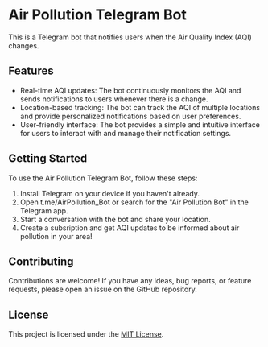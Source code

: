 # Air Pollution Telegram Bot

This is a Telegram bot that notifies users when the Air Quality Index (AQI) changes. 

## Features

- Real-time AQI updates: The bot continuously monitors the AQI and sends notifications to users whenever there is a change.
- Location-based tracking: The bot can track the AQI of multiple locations and provide personalized notifications based on user preferences.
- User-friendly interface: The bot provides a simple and intuitive interface for users to interact with and manage their notification settings.

## Getting Started

To use the Air Pollution Telegram Bot, follow these steps:

1. Install Telegram on your device if you haven't already.
2. Open t.me/AirPollution_Bot or search for the "Air Pollution Bot" in the Telegram app.
3. Start a conversation with the bot and share your location.
4. Create a subsription and get AQI updates to be informed about air pollution in your area!

## Contributing

Contributions are welcome! If you have any ideas, bug reports, or feature requests, please open an issue on the GitHub repository.

## License

This project is licensed under the [MIT License](LICENSE).
